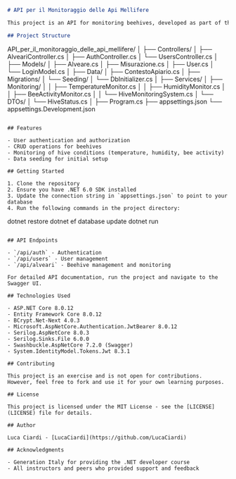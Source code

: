 ```markdown
# API per il Monitoraggio delle Api Mellifere

This project is an API for monitoring beehives, developed as part of the Generation Italy .NET developer course. It provides endpoints for managing beehives, users, and monitoring various aspects of bee activity and hive conditions.

## Project Structure

```
API_per_il_monitoraggio_delle_api_mellifere/
│
├── Controllers/
│   ├── AlveariController.cs
│   ├── AuthController.cs
│   └── UsersController.cs
│
├── Models/
│   ├── Alveare.cs
│   ├── Misurazione.cs
│   ├── User.cs
│   └── LoginModel.cs
│
├── Data/
│   ├── ContestoApiario.cs
│   ├── Migrations/
│   └── Seeding/
│       └── DbInitializer.cs
│
├── Services/
│   ├── Monitoring/
│   │   ├── TemperatureMonitor.cs
│   │   ├── HumidityMonitor.cs
│   │   ├── BeeActivityMonitor.cs
│   │   └── HiveMonitoringSystem.cs
│   └── DTOs/
│       └── HiveStatus.cs
│
├── Program.cs
├── appsettings.json
└── appsettings.Development.json
```

## Features

- User authentication and authorization
- CRUD operations for beehives
- Monitoring of hive conditions (temperature, humidity, bee activity)
- Data seeding for initial setup

## Getting Started

1. Clone the repository
2. Ensure you have .NET 6.0 SDK installed
3. Update the connection string in `appsettings.json` to point to your database
4. Run the following commands in the project directory:
   ```
   dotnet restore
   dotnet ef database update
   dotnet run
   ```

## API Endpoints

- `/api/auth` - Authentication
- `/api/users` - User management
- `/api/alveari` - Beehive management and monitoring

For detailed API documentation, run the project and navigate to the Swagger UI.

## Technologies Used

- ASP.NET Core 8.0.12
- Entity Framework Core 8.0.12
- BCrypt.Net-Next 4.0.3
- Microsoft.AspNetCore.Authentication.JwtBearer 8.0.12
- Serilog.AspNetCore 8.0.3
- Serilog.Sinks.File 6.0.0
- Swashbuckle.AspNetCore 7.2.0 (Swagger)
- System.IdentityModel.Tokens.Jwt 8.3.1

## Contributing

This project is an exercise and is not open for contributions. However, feel free to fork and use it for your own learning purposes.

## License

This project is licensed under the MIT License - see the [LICENSE](LICENSE) file for details.

## Author

Luca Ciardi - [LucaCiardi](https://github.com/LucaCiardi)

## Acknowledgments

- Generation Italy for providing the .NET developer course
- All instructors and peers who provided support and feedback
```
